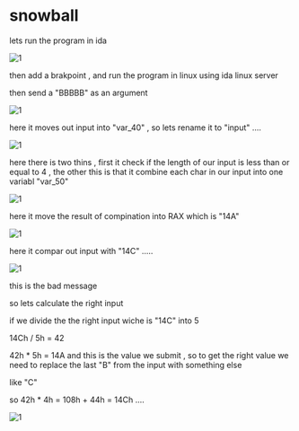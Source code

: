 # snowball

lets run the program in ida

![1](https://raw.githubusercontent.com/devodevo1/EGCERT-Reverse/master/snowball/1.png)

then add a brakpoint , and run the program in linux using  ida linux server 

then send a "BBBBB" as an argument 

![1](https://raw.githubusercontent.com/devodevo1/EGCERT-Reverse/master/snowball/3.png)


here it moves out input into "var_40" , so lets rename it to "input" ....

![1](https://raw.githubusercontent.com/devodevo1/EGCERT-Reverse/master/snowball/4.png)


here there is two thins , first it check if the length of our input is less than or equal to 4 , the other this is that it combine each char in our input into one variabl "var_50"

![1](https://raw.githubusercontent.com/devodevo1/EGCERT-Reverse/master/snowball/5.png)

here it move the result of compination into RAX  which is "14A"

![1](https://raw.githubusercontent.com/devodevo1/EGCERT-Reverse/master/snowball/6.png)

here it compar out input with "14C" .....


![1](https://raw.githubusercontent.com/devodevo1/EGCERT-Reverse/master/snowball/7.png)

this is the bad message

so lets calculate the right input

if we divide the the right input wiche is  "14C" into 5

14Ch / 5h = 42

42h * 5h = 14A   and this is the value we submit , so to  get the right value we need to replace the last "B" from the input with something else

like "C" 

so
42h * 4h = 108h  + 44h = 14Ch ....

![1](https://raw.githubusercontent.com/devodevo1/EGCERT-Reverse/master/snowball/8.png)
